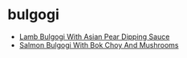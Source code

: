 # bulgogi

 * [Lamb Bulgogi With Asian Pear Dipping Sauce](index/l/lamb-bulgogi-with-asian-pear-dipping-sauce-359749.json)
 * [Salmon Bulgogi With Bok Choy And Mushrooms](index/s/salmon-bulgogi-with-bok-choy-and-mushrooms-242481.json)

